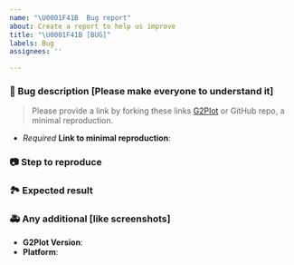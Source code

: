 ```yaml
---
name: "\U0001F41B  Bug report"
about: Create a report to help us improve
title: "\U0001F41B [BUG]"
labels: Bug
assignees: ''

---
```


<!-- Describe your bugs below ^_^ -->

### 🐛 Bug description [Please make everyone to understand it]

> Please provide a link by forking these links [G2Plot](https://codesandbox.io/s/g2plot-issue-template-gzfdq?file=/index.ts) or GitHub repo, a minimal reproduction.

* _Required_ **Link to minimal reproduction**:

### 📷 Step to reproduce

### 🏞 Expected result

### 🚑 Any additional [like screenshots]

* **G2Plot Version**:
* **Platform**:
